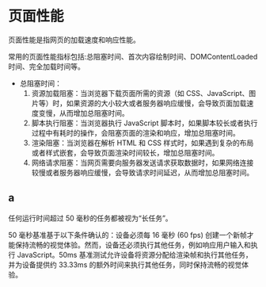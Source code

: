 # 页面性能

页面性能是指网页的加载速度和响应性能。

常用的页面性能指标包括:总阻塞时间、首次内容绘制时间、DOMContentLoaded 时间、完全加载时间等。

- 总阻塞时间：
  1. 资源加载阻塞：当浏览器下载页面所需的资源（如 CSS、JavaScript、图片等）时，如果资源的大小较大或者服务器响应缓慢，会导致页面加载速度变慢，从而增加总阻塞时间。
  2. 脚本执行阻塞：当浏览器执行 JavaScript 脚本时，如果脚本较长或者执行过程中有耗时的操作，会阻塞页面的渲染和响应，增加总阻塞时间。
  3. 渲染阻塞：当浏览器在解析 HTML 和 CSS 样式时，如果遇到复杂的布局或者样式嵌套，会导致页面渲染时间较长，增加总阻塞时间。
  4. 网络请求阻塞：当网页需要向服务器发送请求获取数据时，如果网络连接较慢或者服务器响应缓慢，会导致请求时间延迟，从而增加总阻塞时间。

## a

任何运行时间超过 50 毫秒的任务都被视为“长任务”。

50 毫秒基准基于以下条件确认的：设备必须每 16 毫秒 (60 fps) 创建一个新帧才能保持流畅的视觉体验。然而，设备还必须执行其他任务，例如响应用户输入和执行 JavaScript。50ms 基准测试允许设备将资源分配给渲染帧和执行其他任务，并为设备提供约 33.33ms 的额外时间来执行其他任务，同时保持流畅的视觉体验。
